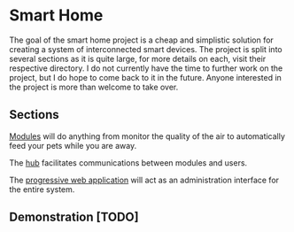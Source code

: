# Smart Home
The goal of the smart home project is a cheap and simplistic solution for creating a system of interconnected smart devices. The project is split into several sections as it is quite large, for more details on each, visit their respective directory. I do not currently have the time to further work on the project, but I do hope to come back to it in the future. Anyone interested in the project is more than welcome to take over.

## Sections

[Modules](https://github.com/Introvertuous/smart_home/tree/master/modules) will do anything from monitor the quality of the air to automatically feed your pets while you are away.

The [hub](https://github.com/Introvertuous/smart_home/tree/master/hub) facilitates communications between modules and users.

The [progressive web application]() will act as an administration interface for the entire system.

## Demonstration [TODO]
